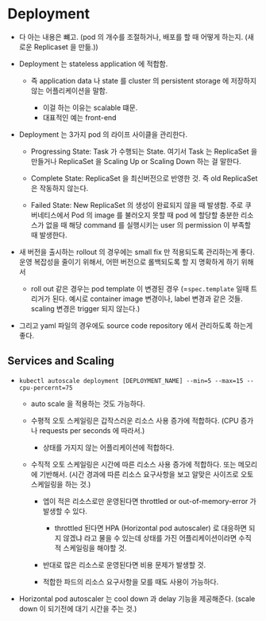 # Deployment 

- 다 아는 내용은 뺴고. (pod 의 개수를 조절하거나, 배포를 할 때 어떻게 하는지. (새로운 Replicaset 을 만듦.))

- Deployment 는 stateless application 에 적합함. 
  - 즉 application data 나 state 를 cluster 의 persistent storage 에 저장하지 않는 어플리케이션을 말함. 

    - 이걸 하는 이유는 scalable 떄문. 
    - 대표적인 예는 front-end 

- Deployment 는 3가지 pod 의 라이프 사이클을 관리한다. 

  - Progressing State: Task 가 수행되는 State. 여기서 Task 는 ReplicaSet 을 만들거나 ReplicaSet 을 Scaling Up or Scaling Down 하는 걸 말한다. 

  - Complete State: ReplicaSet 을 최신버전으로 반영한 것. 즉 old ReplicaSet 은 작동하지 않는다.

  - Failed State: New ReplicaSet 의 생성이 완료되지 않을 때 발생함. 주로 쿠버네티스에서 Pod 의 image 를 불러오지 못할 때 pod 에 할당할 충분한 리소스가 없을 때 해당 command 를 실행시키는 user 의 permission 이 부족할 때 발생한다. 

- 새 버전을 출시하는 rollout 의 경우에는 small fix 만 적용되도록 관리하는게 좋다. 운영 복잡성을 줄이기 위해서, 어떤 버전으로 롤백되도록 할 지 명확하게 하기 위해서

  - roll out 같은 경우는 pod template 이 변경된 경우 (=`spec.template` 일때 트리거가 된다. 예시로 container image 변경이나, label 변경과 같은 것들. scaling 변경은 trigger 되지 않는다.)

- 그리고 yaml 파일의 경우에도 source code repository 에서 관리하도록 하는게 좋다. 

## Services and Scaling

- `kubectl autoscale deployment [DEPLOYMENT_NAME] --min=5 --max=15 --cpu-percernt=75`

  - auto scale 을 적용하는 것도 가능하다. 
  - 수평적 오토 스케일링은 갑작스러운 리소스 사용 증가에 적합하다. (CPU 증가나 requests per seconds 에 따라서.)

    - 상태를 가지지 않는 어플리케이션에 적합하다. 

  - 수직적 오토 스케일링은 시간에 따른 리소스 사용 증가에 적합하다. 또는 메모리에 기반해서. (시간 경과에 따른 리소스 요구사항을 보고 알맞은 사이즈로 오토 스케일링을 하는 것.)

    - 엡이 적은 리소스로만 운영된다면 throttled or out-of-memory-error 가 발생할 수 있다.

      - throttled 된다면 HPA (Horizontal pod autoscaler) 로 대응하면 되지 않겠냐 라고 물을 수 있는데 상태를 가진 어플리케이션이라면 수직적 스케일링을 해야할 것. 

    - 반대로 많은 리소스로 운영된다면 비용 문제가 발생할 것.  

    - 적합한 파드의 리소스 요구사항을 모를 때도 사용이 가능하다. 

- Horizontal pod autoscaler 는 cool down 과 delay 기능을 제공해준다. (scale down 이 되기전에 대기 시간을 주는 것.)
